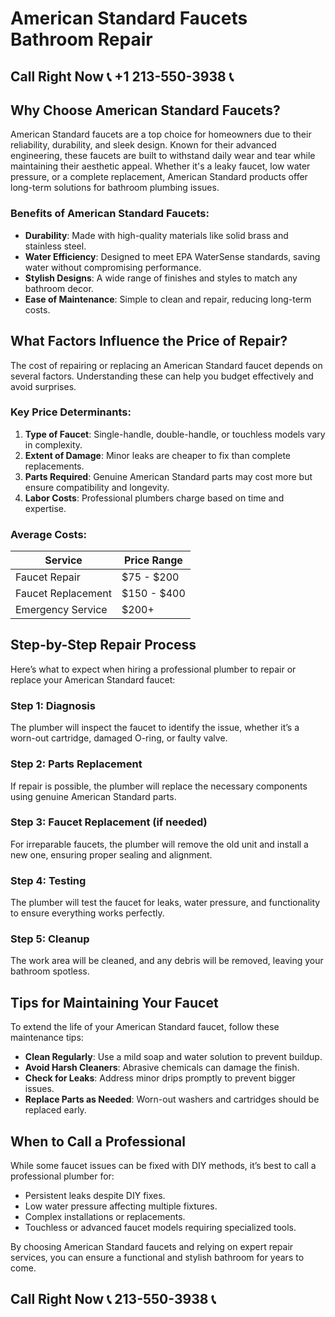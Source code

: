 # American Standard Faucets Bathroom Repair

## Call Right Now 📞 +1 213-550-3938 📞

## Why Choose American Standard Faucets?

American Standard faucets are a top choice for homeowners due to their reliability, durability, and sleek design. Known for their advanced engineering, these faucets are built to withstand daily wear and tear while maintaining their aesthetic appeal. Whether it's a leaky faucet, low water pressure, or a complete replacement, American Standard products offer long-term solutions for bathroom plumbing issues.

### Benefits of American Standard Faucets:
- **Durability**: Made with high-quality materials like solid brass and stainless steel.  
- **Water Efficiency**: Designed to meet EPA WaterSense standards, saving water without compromising performance.  
- **Stylish Designs**: A wide range of finishes and styles to match any bathroom decor.  
- **Ease of Maintenance**: Simple to clean and repair, reducing long-term costs.  

## What Factors Influence the Price of Repair?

The cost of repairing or replacing an American Standard faucet depends on several factors. Understanding these can help you budget effectively and avoid surprises.

### Key Price Determinants:
1. **Type of Faucet**: Single-handle, double-handle, or touchless models vary in complexity.  
2. **Extent of Damage**: Minor leaks are cheaper to fix than complete replacements.  
3. **Parts Required**: Genuine American Standard parts may cost more but ensure compatibility and longevity.  
4. **Labor Costs**: Professional plumbers charge based on time and expertise.  

### Average Costs:
| **Service**            | **Price Range** |
|-------------------------|-----------------|
| Faucet Repair           | $75 - $200      |
| Faucet Replacement      | $150 - $400     |
| Emergency Service        | $200+          |

## Step-by-Step Repair Process

Here’s what to expect when hiring a professional plumber to repair or replace your American Standard faucet:

### Step 1: Diagnosis
The plumber will inspect the faucet to identify the issue, whether it’s a worn-out cartridge, damaged O-ring, or faulty valve.

### Step 2: Parts Replacement
If repair is possible, the plumber will replace the necessary components using genuine American Standard parts.

### Step 3: Faucet Replacement (if needed)
For irreparable faucets, the plumber will remove the old unit and install a new one, ensuring proper sealing and alignment.

### Step 4: Testing
The plumber will test the faucet for leaks, water pressure, and functionality to ensure everything works perfectly.

### Step 5: Cleanup
The work area will be cleaned, and any debris will be removed, leaving your bathroom spotless.

## Tips for Maintaining Your Faucet

To extend the life of your American Standard faucet, follow these maintenance tips:
- **Clean Regularly**: Use a mild soap and water solution to prevent buildup.  
- **Avoid Harsh Cleaners**: Abrasive chemicals can damage the finish.  
- **Check for Leaks**: Address minor drips promptly to prevent bigger issues.  
- **Replace Parts as Needed**: Worn-out washers and cartridges should be replaced early.  

## When to Call a Professional

While some faucet issues can be fixed with DIY methods, it’s best to call a professional plumber for:
- Persistent leaks despite DIY fixes.  
- Low water pressure affecting multiple fixtures.  
- Complex installations or replacements.  
- Touchless or advanced faucet models requiring specialized tools.  

By choosing American Standard faucets and relying on expert repair services, you can ensure a functional and stylish bathroom for years to come.
## Call Right Now 📞 213-550-3938 📞
